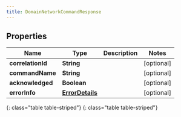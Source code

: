 ```yaml
---
title: DomainNetworkCommandResponse
---
```


## Properties

| Name | Type | Description | Notes |
| ------------ | ------------- | ------------- | ------------- |
| **correlationId** | **String** |  |  [optional] |
| **commandName** | **String** |  |  [optional] |
| **acknowledged** | **Boolean** |  |  [optional] |
| **errorInfo** | [**ErrorDetails**](ErrorDetails.html) |  |  [optional] |
{: class="table table-striped"}
{: class="table table-striped"}


